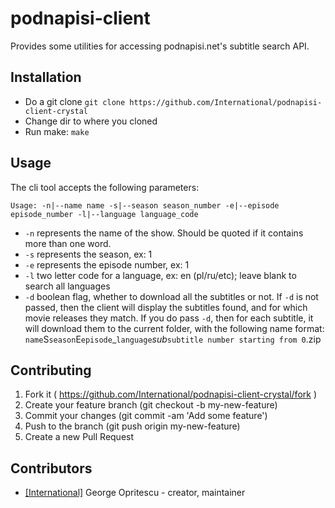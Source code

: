 # podnapisi-client

Provides some utilities for accessing podnapisi.net's subtitle search API.

## Installation

* Do a git clone
`git clone https://github.com/International/podnapisi-client-crystal`
* Change dir to where you cloned
* Run make:
`make`

## Usage

The cli tool accepts the following parameters:

`Usage: -n|--name name -s|--season season_number -e|--episode episode_number -l|--language language_code`

* `-n` represents the name of the show. Should be quoted if it contains more than one word.
* `-s` represents the season, ex: 1
* `-e` represents the episode number, ex: 1
* `-l` two letter code for a language, ex: en (pl/ru/etc); leave blank to search all languages
* `-d` boolean flag, whether to download all the subtitles or not. If `-d` is not passed,
then the client will display the subtitles found, and for which movie releases they match. If you do pass `-d`, then for each subtitle, it will download them to the current folder, with the following name format: `name`S`season`E`episode`_`language`_sub_`subtitle number starting from 0`.zip

## Contributing

1. Fork it ( https://github.com/International/podnapisi-client-crystal/fork )
2. Create your feature branch (git checkout -b my-new-feature)
3. Commit your changes (git commit -am 'Add some feature')
4. Push to the branch (git push origin my-new-feature)
5. Create a new Pull Request

## Contributors

- [[International]](https://github.com/International) George Opritescu - creator, maintainer
